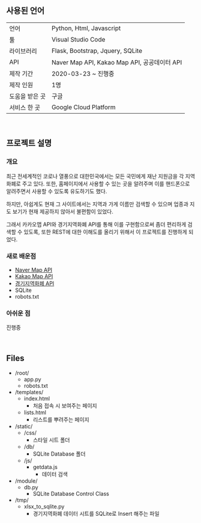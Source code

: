 ## **사용된 언어**
|                |                                              |
|----------------|----------------------------------------------|
| 언어           | Python, Html, Javascript                     |
| 툴             | Visual Studio Code                           |
| 라이브러리     | Flask, Bootstrap, Jquery, SQLite             |
| API            | Naver Map API, Kakao Map API, 공공데이터 API |
| 제작 기간      | 2020-03-23 ~ 진행중                          |
| 제작 인원      | 1명                                          |
| 도움을 받은 곳 | 구글                                         |
| 서비스 한 곳   | Google Cloud Platform                        |

<br>

## **프로젝트 설명**
### **개요**
최근 전세계적인 코로나 열풍으로 대한민국에서는 모든 국민에게 재난 지원금을 각 지역 화폐로 주고 있다. 또한, 홈페이지에서 사용할 수 있는 곳을 알려주며 이를 핸드폰으로 알려주면서 사용할 수 있도록 유도하기도 했다. 

하지만, 아쉽게도 현재 그 사이트에서는 지역과 가게 이름만 검색할 수 있으며 업종과 지도 보기가 현재 제공하지 않아서 불편함이 있었다.

그래서 카카오맵 API와 경기지역화폐 API를 통해 이를 구현함으로써 좀더 편리하게 검색할 수 있도록, 또한 REST에 대한 이해도를 올리기 위해서 이 프로젝트를 진행하게 되었다.

### **새로 배운점**
- [Naver Map API](https://navermaps.github.io/maps.js.ncp/docs/index.html)
- [Kakao Map API](https://apis.map.kakao.com/)
- [경기지역화폐 API](https://data.gg.go.kr/portal/data/service/selectServicePage.do?infId=3NPA52LBMO36CQEQ1GMY28894927&infSeq=1)
- SQLite
- robots.txt

### **아쉬운 점**
진행중

<br>

## **Files**
- /root/
    - app.py
    - robots.txt
- /templates/
    - index.html
        - 처음 접속 시 보여주는 페이지
    - lists.html
        - 리스트를 뿌려주는 페이지
- /static/
    - /css/
        - 스타일 시트 폴더
    - /db/
        - SQLite Database 폴더
    - /js/
        - getdata.js
            - 데이터 검색
- /module/
    - db.py
        - SQLite Database Control Class
- /tmp/
    - xlsx_to_sqlite.py
        - 경기지역화폐 데이터 시트를 SQLite로 Insert 해주는 파일